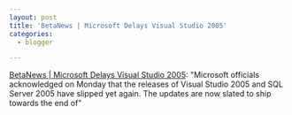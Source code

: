 ```yaml
---
layout: post
title: 'BetaNews | Microsoft Delays Visual Studio 2005'
categories:
  - blogger

---
```


[BetaNews | Microsoft Delays Visual Studio 2005](http://www.betanews.com/article/Microsoft_Delays_Visual_Studio_2005/1111435820): "Microsoft officials acknowledged on Monday that the releases of Visual Studio 2005 and SQL Server 2005 have slipped yet again. The updates are now slated to ship towards the end of"
